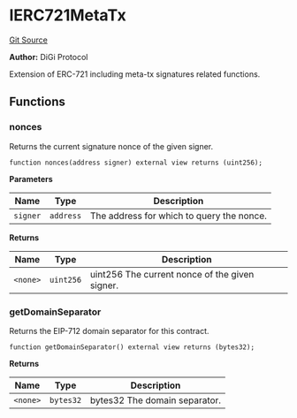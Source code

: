 # IERC721MetaTx
[Git Source](https://github.com/digiv3rse/core-contracts/blob/5454b58664fab805b6888a68ff40915d251f32f3/contracts/interfaces/IERC721MetaTx.sol)

**Author:**
DiGi Protocol

Extension of ERC-721 including meta-tx signatures related functions.


## Functions
### nonces

Returns the current signature nonce of the given signer.


```solidity
function nonces(address signer) external view returns (uint256);
```
**Parameters**

|Name|Type|Description|
|----|----|-----------|
|`signer`|`address`|The address for which to query the nonce.|

**Returns**

|Name|Type|Description|
|----|----|-----------|
|`<none>`|`uint256`|uint256 The current nonce of the given signer.|


### getDomainSeparator

Returns the EIP-712 domain separator for this contract.


```solidity
function getDomainSeparator() external view returns (bytes32);
```
**Returns**

|Name|Type|Description|
|----|----|-----------|
|`<none>`|`bytes32`|bytes32 The domain separator.|


